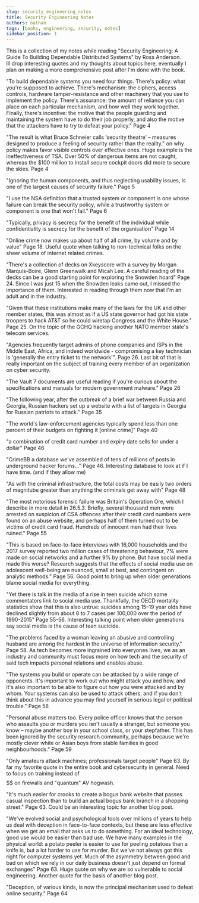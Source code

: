 ```yaml
---
slug: security_engineering_notes
title: Security Engineering Notes
authors: nathan
tags: [books, engineering, security, notes]
sidebar_position: 1
---
```


This is a collection of my notes while reading "Security Engineering: A Guide To Building Dependable Distributed Systems" by Ross Anderson.  
Ill drop interesting quotes and my thoughts about topics here, eventually I plan on making a more comprehensive post after I'm done with the book.

<!--truncate-->

"To build dependable systems you need four things. There's policy: what you're supposed to achieve. There's mechanism: the ciphers, access controls, hardware tamper-resistance and other machinery that you use to implement the policy. There's assurance: the amount of reliance you can place on each particular mechanism, and how well they work together. Finally, there's incentive: the motive that the people guarding and maintaining the system have to do their job properly, and also the motive that the attackers have to try to defeat your policy." Page 4

"The result is what Bruce Schneier calls ‘security theatre’ – measures designed to produce a feeling of security rather than the reality." on why policy makes favor visible controls over effective ones. Huge example is the ineffectiveness of TSA. Over 50% of dangerous items are not caught, whereas the $100 million to install secure cockpit doors did more to secure the skies. Page 4

"Ignoring the human components, and thus neglecting usability issues, is one of the largest causes of security failure."  Page 5

"I use the NSA definition that a trusted system or component is one whose failure can break the security policy, while a trustworthy system or component is one that won't fail."  Page 6

"Typically, privacy is secrecy for the benefit of the individual while confidentiality is secrecy for the benefit of the organisation" Page 14  

"Online crime now makes up about half of all crime, by volume and by value" Page 18. Useful quote when talking to non-technical folks on the sheer volume of internet related crimes.  

"There's a collection of decks on Xkeyscore with a survey by Morgan Marquis-Boire, Glenn Greenwalk and Micah Lee. A careful reading of the decks can be a good starting point for exploring the Snowden hoard" Page 24. Since I was just 15 when the Snowden leaks came out, I missed the importance of them. Interested in reading through them now that I'm an adult and in the industry.  

"Given that these institutions make many of the laws for the UK and other member states, this was almost as if a US state governor had got his state troopers to hack AT&T so he could wiretap Congress and the White House." Page 25. On the topic of the GCHQ hacking another NATO member state's telecom services.  

"Agencies frequently target admins of phone companies and ISPs in the Middle East, Africa, and indeed worldwide - compromising a key technician is 'generally the entry ticket to the network'". Page 26. Last bit of that is really important on the subject of training every member of an organization on cyber security.  

"The Vault 7 documents are useful reading if you're curious about the specifications and manuals for modern government malware." Page 26  

"The following year, after the outbreak of a brief war between Russia and Georgia, Russian hackers set up a website with a list of targets in Georgia for Russian patriots to attack." Page 35  

"The world's law-enforcement agencies typically spend less than one percent of their budgets on fighting it [online crime]" Page 40  

"a combination of credit card number and expiry date sells for under a dollar" Page 46  

"CrimeBB a database we've assembled of tens of millions of posts in underground hacker forums..." Page 46. Interesting database to look at if I have time. (and if they allow me)  

"As with the criminal infrastructure, the total costs may be easily two orders of magnitube greater than anything the criminals get away with" Page 48  

"The most notorious forensic failure was Britain's Operation Ore, which I describe in more detail in 26.5.3. Briefly, several thousand men were arrested on suspicion of CSA offences after their credit card numbers were found on an abuse website, and perhaps half of them turned out to be victims of credit card fraud. Hundreds of innocent men had their lives ruined." Page 55  

"This is based on face-to-face interviews with 16,000 households and the 2017 survey reported two million cases of threatening behaviour, 7% were made on social networks and a further 9% by phone. But have social media made this worse? Research suggests that the effects of social media use on adolescent well-being are nuanced, small at best, and contingent on analytic methods." Page 56. Good point to bring up when older generations blame social media for everything.  

"Yet there is talk in the media of a rise in teen suicide which some commentators link to social media use. Thankfully, the OECD mortality statistics show that this is also untrue: suicides among 15–19 year olds have declined slightly from about 8 to 7 cases per 100,000 over the period of 1990-2015" Page 55-56. Interesting talking point when older generations say social media is the cause of teen sucicide.  

"The problems faced by a woman leaving an abusive and controlling husband are among the hardest in the universe of information security." Page 58. As tech becomes more ingrained into everyones lives, we as an industry and community must focus more on how tech and the security of said tech impacts personal relations and enables abuse.  

"The systems you build or operate can be attacked by a wide range of opponents. It's important to work out who might attack you and how, and it's also important to be able to figure out how you were attacked and by whom. Your systems can also be used to attack others, and if you don't think about this in advance you may find yourself in serious legal or political trouble." Page 58  

"Personal abuse matters too. Every police officer knows that the person who assaults you or murders you isn't usually a stranger, but someone you know – maybe another boy in your school class, or your stepfather. This has been ignored by the security research community, perhaps because we're mostly clever white or Asian boys from stable families in good neighbourhoods." Page 59  

"Only amateurs attack machines; professionals target people" Page 63. By far my favorite quote in the entire book and cybersecurity in general. Need to focus on training instead of $$$$$$ on firewalls and "quantum" AV hogwash.  

"It's much easier for crooks to create a bogus bank website that passes casual inspection than to build an actual bogus bank branch in a shopping street." Page 63. Could be an interesting topic for another blog post.  

"We've evolved social and psychological tools over millions of years to help us deal with deception in face-to-face contexts, but these are less effective when we get an email that asks us to do something. For an ideal technology, good use would be easier than bad use. We have many examples in the physical world: a potato peeler is easier to use for peeling potatoes than a knife is, but a lot harder to use for murder. But we've not always got this right for computer systems yet. Much of the asymmetry between good and bad on which we rely in our daily business doesn't just depend on formal exchanges" Page 63. Huge quote on why we are so vulnerable to social engineering. Another quote for the basis of another blog post.  

"Deception, of various kinds, is now the principal mechanism used to defeat online security." Page 64  